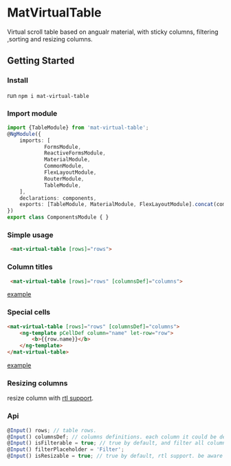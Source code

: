 # MatVirtualTable
Virtual scroll table based on angualr material, with sticky columns, filtering ,sorting and resizing columns.

## Getting Started

### Install
run `npm i mat-virtual-table`

### Import module

```typescript
import {TableModule} from 'mat-virtual-table';
@NgModule({
    imports: [
            FormsModule,
            ReactiveFormsModule,
            MaterialModule,
            CommonModule,
            FlexLayoutModule,
            RouterModule,
            TableModule,
    ],
    declarations: components,
    exports: [TableModule, MaterialModule, FlexLayoutModule].concat(components),
})
export class ComponentsModule { }
```

### Simple usage
```html
 <mat-virtual-table [rows]="rows">
```

### Column titles 
```html
 <mat-virtual-table [rows]="rows" [columnsDef]="columns">
```
[example](https://stackblitz.com/edit/mat-virtual-table-basic-tupcj8?file=src%2Fapp%2Fapp.component.html)

### Special cells
```html
<mat-virtual-table [rows]="rows" [columnsDef]="columns">
    <ng-template pCellDef column="name" let-row="row">
        <b>{{row.name}}</b>
    </ng-template>
</mat-virtual-table>
```
[example](https://stackblitz.com/edit/mat-virtual-table-special-cells?file=src/app/app.component.html)

### Resizing columns
resize column with [rtl support](https://stackblitz.com/edit/mat-virtual-table-resize?file=src%2Findex.html).

### Api
```typescript
@Input() rows; // table rows.
@Input() columnsDef; // columns definitions. each column it could be define title, isSortable, and isFilterable.
@Input() isFilterable = true; // true by default, and filter all columns, Unless otherwise specified in the columnsDef.
@Input() filterPlaceholder = 'Filter';  
@Input() isResizable = true; // true by default, rtl support. be aware that there is performace issue without build with production mode.
```


